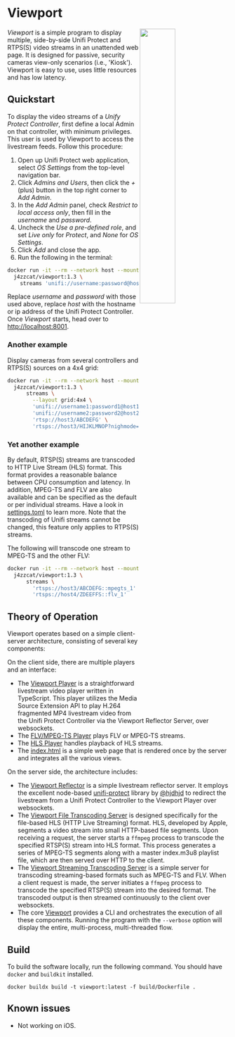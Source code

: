 # Viewport

<img src="man/screenshot1.png" align="right" width="40%"/>

*Viewport* is a simple program to display multiple, side-by-side Unifi Protect 
and RTPS(S) video streams in an unattended web page. It is designed for passive, security 
cameras view-only scenarios (i.e., 'Kiosk'). Viewport is easy to use, uses little 
resources and has low latency.

## Quickstart
To display the video streams of a _Unify Protect Controller_, first define a local Admin on that
controller, with minimum privileges. This user is used by Viewport to access the livestream feeds.
Follow this procedure:
1. Open up Unifi Protect web application, select _OS Settings_ from the top-level navigation bar. 
1. Click _Admins and Users_, then click the _+_ (plus) button in the top right corner to _Add Admin_.
1. In the _Add Admin_ panel, check _Restrict to local access only_, then fill in the *username* and
*password*.
1. Uncheck the _Use a pre-defined role_, and set _Live only_ for _Protect_, and _None_ for _OS Settings_.
1. Click _Add_ and close the app.
1. Run the following in the terminal:
```bash
docker run -it --rm --network host --mount type=tmpfs,destination=/ramfs,tmpfs-mode=1777 \ 
  j4zzcat/viewport:1.3 \ 
    streams 'unifi://username:password@host/_all'
```
Replace _username_ and _password_ with those used above, replace _host_ with the hostname or ip address
of the Unifi Protect Controller. Once _Viewport_ starts, head over to [http://localhost:8001](http://localhost:8001).

### Another example
Display cameras from several controllers and RTPS(S) sources on a 4x4 grid:
```bash
docker run -it --rm --network host --mount type=tmpfs,destination=/ramfs,tmpfs-mode=1777 \
  j4zzcat/viewport:1.3 \ 
      streams \
        --layout grid:4x4 \
        'unifi://username1:password1@host1/_all' \
        'unifi://username2:password2@host2/camera name 5,camera name 3' \
        'rtsp://host3/ABCDEFG' \
        'rtsps://host3/HIJKLMNOP?nighmode=false'
```

### Yet another example
By default, RTSP(S) streams are transcoded to HTTP Live Stream (HLS) format. This format provides a reasonable 
balance between CPU consumption and latency. In addition, MPEG-TS and FLV are also available and can be specified as 
the default or per individual streams. Have a look in [settings.toml](src/viewport/resource/settings.toml) to learn more.
Note that the transcoding of Unifi streams cannot be changed, this feature only applies to RTPS(S) streams.

The following will transcode one stream to MPEG-TS and the other FLV:
```bash
docker run -it --rm --network host --mount type=tmpfs,destination=/ramfs,tmpfs-mode=1777 \
  j4zzcat/viewport:1.3 \ 
      streams \
        'rtsps://host3/ABCDEFG::mpegts_1'  \
        'rtsps://host4/ZDEEFFS::flv_1'
```


## Theory of Operation

Viewport operates based on a simple client-server architecture, consisting of several key components:

On the client side, there are multiple players and an interface:

* The [Viewport Player](src/player) is a straightforward livestream video player written in TypeScript. 
This player utilizes the Media Source Extension API to play H.264 fragmented MP4 livestream video from the 
Unifi Protect Controller via the Viewport Reflector Server, over websockets.
* The [FLV/MPEG-TS Player](https://github.com/xqq/mpegts.js) plays FLV or MPEG-TS streams.
* The [HLS Player](https://github.com/video-dev/hls.js/) handles playback of HLS streams.
* The [index.html](src/viewport/resource/backend/ui/templates) is a simple web page that is rendered once by the server
and integrates all the various views.


On the server side, the architecture includes:

* The [Viewport Reflector](src/reflector) is a simple livestream reflector server. It employs the excellent node-based 
[unifi-protect](https://github.com/hjdhjd/unifi-protect) library by [@hjdhjd](https://github.com/hjdhjd) to redirect 
the livestream from a Unifi Protect Controller to the Viewport Player over websockets.
* The [Viewport File Transcoding Server](src/viewport/src/backend/protocols/rtsp.py#L73) is designed specifically for the
file-based HLS (HTTP Live Streaming) format. HLS, developed by Apple, segments a video stream into small HTTP-based file
segments. Upon receiving a request, the server starts a `ffmpeg` process to transcode the specified RTSP(S) stream into
HLS format. This process generates a series of MPEG-TS segments along with a master index.m3u8 playlist file, which are then
served over HTTP to the client.
* The [Viewport Streaming Transcoding Server](src/viewport/src/backend/protocols/rtsp.py#L224) is a simple server for 
transcoding streaming-based formats such as MPEG-TS and FLV. When a client request is made, the server initiates a 
`ffmpeg` process to transcode the specified RTSP(S) stream into the desired format. The transcoded output is then streamed
continuously to the client over websockets.
* The core [Viewport](src/viewport) provides a CLI and orchestrates the execution of all these components. Running the program
with the `--verbose` option will display the entire, multi-process, multi-threaded flow.


## Build
To build the software locally, run the following command.
You should have `docker` and `buildkit` installed.
```shell
docker buildx build -t viewport:latest -f build/Dockerfile .
```


## Known issues
* Not working on iOS.


